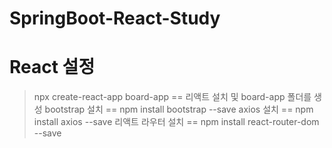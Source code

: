 # SpringBoot-React-Study

# React 설정
> npx create-react-app board-app == 리액트 설치 및 board-app 폴더를 생성
> bootstrap 설치 == npm install bootstrap --save
> axios 설치 == npm install axios --save
> 리액트 라우터 설치 == npm install react-router-dom --save
